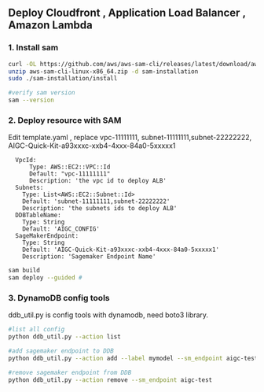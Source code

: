 ## Deploy Cloudfront , Application Load Balancer , Amazon Lambda

### 1. Install sam 

 ```bash
 curl -OL https://github.com/aws/aws-sam-cli/releases/latest/download/aws-sam-cli-linux-x86_64.zip
 unzip aws-sam-cli-linux-x86_64.zip -d sam-installation
 sudo ./sam-installation/install
 
 #verify sam version
 sam --version
 ```



### 2. Deploy resource with SAM  

Edit template.yaml , replace vpc-11111111, subnet-11111111,subnet-22222222, AIGC-Quick-Kit-a93xxxc-xxb4-4xxx-84a0-5xxxxx1

```yam
  VpcId:
      Type: AWS::EC2::VPC::Id
      Default: "vpc-11111111"
      Description: 'the vpc id to deploy ALB'
  Subnets:
    Type: List<AWS::EC2::Subnet::Id>
    Default: 'subnet-11111111,subnet-22222222'
    Description: 'the subnets ids to deploy ALB'
  DDBTableName:
    Type: String
    Default: 'AIGC_CONFIG'
  SageMakerEndpoint:
    Type: String
    Default: 'AIGC-Quick-Kit-a93xxxc-xxb4-4xxx-84a0-5xxxxx1'
    Description: 'Sagemaker Endpoint Name'
```



```bash
sam build
sam deploy --guided # 
```



### 3. DynamoDB config tools

ddb_util.py is config tools with dynamodb,  need boto3 library.

```bash
#list all config 
python ddb_util.py --action list

#add sagemaker endpoint to DDB
python ddb_util.py --action add --label mymodel --sm_endpoint aigc-test

#remove sagemaker endpoint from DDB
python ddb_util.py --action remove --sm_endpoint aigc-test
```

